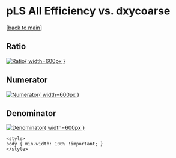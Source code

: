 # pLS All Efficiency vs. dxycoarse

[[back to main](./)]



## Ratio

[![Ratio](../mtv/var/pLS_0_eff_dxycoarse.png){ width=600px }](../mtv/var/pLS_0_eff_dxycoarse.pdf)

## Numerator

[![Numerator](../mtv/num/pLS_0_eff_dxycoarse_num0.png){ width=600px }](../mtv/num/pLS_0_eff_dxycoarse_num0.pdf)

## Denominator

[![Denominator](../mtv/den/pLS_0_eff_dxycoarse_den.png){ width=600px }](../mtv/den/pLS_0_eff_dxycoarse_den.pdf)


``` {=html}
<style>
body { min-width: 100% !important; }
</style>
```
